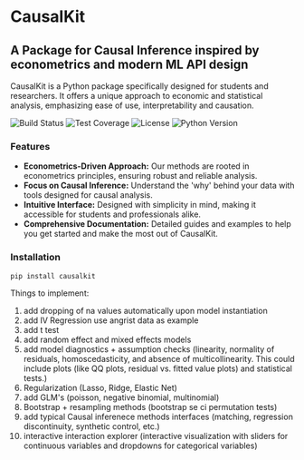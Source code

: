 # CausalKit

## A Package for Causal Inference inspired by econometrics and modern ML API design

CausalKit is a Python package specifically designed for students and researchers. It offers a unique approach to economic and statistical analysis, emphasizing ease of use, interpretability and causation. 

![Build Status](https://img.shields.io/badge/build-passing-brightgreen.svg)
![Test Coverage](https://img.shields.io/badge/coverage-100-brightgreen.svg)
![License](https://img.shields.io/badge/license-MIT-blue.svg)
![Python Version](https://img.shields.io/badge/python-3.89+-blue.svg)
### Features

- **Econometrics-Driven Approach:** Our methods are rooted in econometrics principles, ensuring robust and reliable analysis.
- **Focus on Causal Inference:** Understand the 'why' behind your data with tools designed for causal analysis.
- **Intuitive Interface:** Designed with simplicity in mind, making it accessible for students and professionals alike.
- **Comprehensive Documentation:** Detailed guides and examples to help you get started and make the most out of CausalKit.

### Installation

```bash
pip install causalkit
```

Things to implement:

1. add dropping of na values automatically upon model instantiation
4. add IV Regression use angrist data as example
5. add t test
7. add random effect and mixed effects models
8. add model diagnostics + assumption checks (linearity, normality of residuals, homoscedasticity, and absence of multicollinearity. This could include plots (like QQ plots, residual vs. fitted value plots) and statistical tests.)
9. Regularization (Lasso, Ridge, Elastic Net)
10. add GLM's (poisson, negative binomial, multinomial)
11. Bootstrap + resampling methods (bootstrap se ci permutation tests)
12. add typical Causal inferenece methods interfaces (matching, regression discontinuity, synthetic control, etc.)
13. interactive interaction explorer (interactive visualization with sliders for continuous variables and dropdowns for categorical variables)
